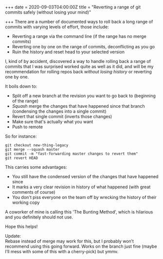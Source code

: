 +++
date = 2020-09-03T04:00:00Z
title = "Reverting a range of git commits safely (without losing your mind)"

+++
There are a number of documented ways to roll back a long range of commits with varying levels of effort, those include:

* Reverting a range via the command line (if the range has no merge commits)
* Reverting one by one on the range of commits, deconflicting as you go
* Ruin the history and reset head to your selected version

I, kind of by accident, discovered a way to handle rolling back a range of commits that I was surprised worked quite as well as it did, and will be my recommendation for rolling repos back _without losing history_ or reverting one by one.

It boils down to:

* Split off a new branch at the revision you want to go back to (beginning of the range)
* _Squash_ merge the changes that have happened since that branch (condensing the changes into a single commit)
* Revert that single commit (inverts those changes)
* Make sure that's actually what you want
* Push to remote

So for instance:

    git checkout new-thing-legacy
    git merge --squash master
    git commit -m "fast-forwarding master changes to revert them"
    git revert HEAD

This carries some advantages:

* You still have the condensed version of the changes that have happened since
* It marks a very clear revision in history of what happened (with great comments of course)
* You don't piss everyone on the team off by wrecking the history of their working copy

A coworker of mine is calling this 'The Bunting Method', which is hilarious and you definitely should not use.

Hope this helps!

Update:  
Rebase instead of merge may work for this, but I probably won’t recommend using this going forward. Works on the branch just fine (maybe I’ll mess with some of this with a cherry-pick) but ymmv.